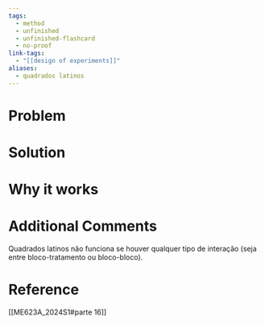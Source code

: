 ```yaml
---
tags:
  - method
  - unfinished
  - unfinished-flashcard
  - no-proof
link-tags:
  - "[[design of experiments]]"
aliases:
  - quadrados latinos
---
```

# Problem


# Solution


# Why it works


# Additional Comments
Quadrados latinos não funciona se houver qualquer tipo de interação (seja entre bloco-tratamento ou bloco-bloco).

# Reference
[[ME623A_2024S1#parte 16]]



